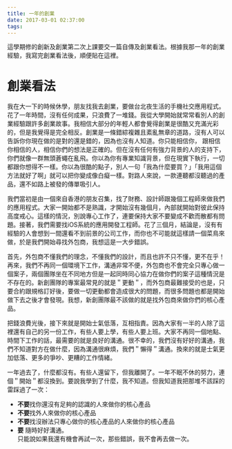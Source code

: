 ```yaml
---
title: 一年的創業
date: 2017-03-01 02:37:00
tags:
---
```

這學期修的創新及創業第二次上課要交一篇自傳及創業看法。根據我那一年的創業經驗，我寫完創業看法後，順便貼在這裡。

創業看法
====

我在大一下的時候休學，朋友找我去創業，要做台北夜生活的手機社交應用程式。花了一年時間，沒有任何成果，只浪費了一堆錢。我從大學開始就常常看別人的創業經驗跟許多創業故事。我相信大部分的年輕人都會覺得創業是很酷又充滿光彩的，但是我覺得是完全相反。創業是一條錯綜複雜且紊亂無章的道路，沒有人可以告訴你你現在做的是對的還是錯的，因為也沒有人知道。你只能相信你， 跟相信你相信的人，相信你們的想法是正確的。但在沒有任何有強力背景的人的支持下，你們就像一群無頭蒼蠅在亂飛。你以為你有專業知識背景，但在現實下執行，一切都跟你想得不一樣。你以為很酷的點子，別人一句「我為什麼要買？」「我用這個方法就好了啊」就可以把你變成像白癡一樣。對路人來說，一款連聽都沒聽過的產品，還不如路上被發的傳單吸引人。

我們當初是由一個來自香港的朋友召集，找了財務、設計師跟幾個工程師來做我們的應用程式。大家一開始都不是熟識，才開始沒有幾個月，內部就開始對彼此保持高度戒心。這樣的情況，別說專心工作了，連要保持大家不要變成不歡而散都有問題。接著，我們需要找iOS系統的應用開發工程師。花了三個月，結論是，沒有有經驗的人會想到一間還看不到前景的公司工作，而你也不可能就這樣請一個菜鳥來做，於是我們開始尋找外包商，我想這是一大步錯誤。

首先，外包商不懂我們的理念，不懂我們的設計，而且也許不只不懂，更不在乎！再來，我們不再同一個環境下工作，溝通非常不便，外包商也不會完全只專心做一個案子，兩個團隊坐在不同地方但是一起同時同心協力在做你們的案子這種情況是不存在的。新創團隊的專案最常見的就是＂更動＂，而外包商最難接受的也是，只要合約跟規格訂好後，要做一切更動都會造成很大的問題，而很多問題也都是開始做下去之後才會發現。我想，新創團隊最不該做的就是找外包商來做你們的核心產品。

把錢浪費光後，接下來就是開始士氣低落，互相指責。因為大家有一半的人除了這裡還有自己的另一份工作，有些人要上學，有些人要上班。大家不再同一個地點、時間下工作的話，最需要的就是良好的溝通。很不幸的，我們沒有好好的溝通，我們不知道對方在做什麼，因為溝通很麻煩，我們＂懶得＂溝通。換來的就是士氣更加低落、更多的爭吵、更糟的工作情緒。

一年過去了，什麼都沒有。有些人還留下，但我離開了。一年不眠不休的努力，連個＂開始＂都沒換到。要說我學到了什麼，我不知道。但我知道我把那堆不該踩的雷踩過了一次：

-   **不要**找你還沒有足夠的認識的人來做你的核心產品
-   **不要**找外人來做你的核心產品
-   **不要**找沒辦法只專心做你的核心產品的人來做你的核心產品
-   **要** 隨時好好溝通。\
只能說如果我還有機會再試一次，那些錯誤，我不會再去做一次。